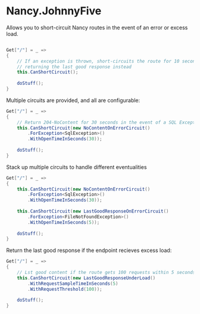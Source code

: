 # Nancy.JohnnyFive
Allows you to short-circuit Nancy routes in the event of an error or excess load.

```csharp

Get["/"] = _ => 
{
    // If an exception is thrown, short-circuits the route for 10 seconds, 
    // returning the last good response instead
    this.CanShortCircuit();
    
    doStuff();
}
```

Multiple circuits are provided, and all are configurable:

```csharp
Get["/"] = _ => 
{
    // Return 204-NoContent for 30 seconds in the event of a SQL Exception
    this.CanShortCircuit(new NoContentOnErrorCircuit()
        .ForException<SqlException>()
        .WithOpenTimeInSeconds(30));
    
    doStuff();
}
```

Stack up multiple circuits to handle different eventualities

```csharp
Get["/"] = _ => 
{
    this.CanShortCircuit(new NoContentOnErrorCircuit()
        .ForException<SqlException>()
        .WithOpenTimeInSeconds(30));
    
    this.CanShortCircuit(new LastGoodResponseOnErrorCircuit()
        .ForException<FileNotFoundException>()
        .WithOpenTimeInSeconds(5));
    
    doStuff();
}
```

Return the last good response if the endpoint recieves excess load:

```csharp
Get["/"] = _ => 
{
    // Lst good content if the route gets 100 requests within 5 seconds
    this.CanShortCircuit(new LastGoodResponseUnderLoad()
        .WithRequestSampleTimeInSeconds(5)
        .WithRequestThreshold(100));
    
    doStuff();
}
```
